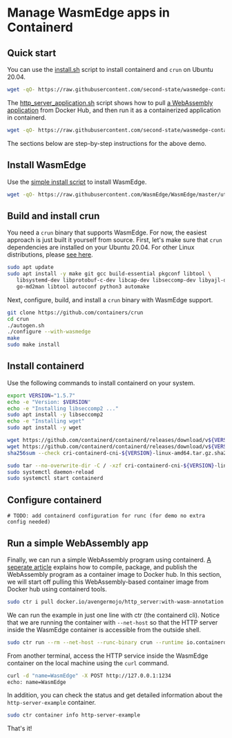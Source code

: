 # Manage WasmEdge apps in Containerd

## Quick start

You can use the [install.sh](../install.sh) script to install containerd and `crun` on Ubuntu 20.04.

```bash
wget -qO- https://raw.githubusercontent.com/second-state/wasmedge-containers-examples/main/containerd/install.sh | bash
```

The [http_server_application.sh](http_server_application.sh) script shows how to pull [a WebAssembly application](../../http_server_wasi_app.md) from Docker Hub, and then run it as a containerized application in containerd.

```bash
wget -qO- https://raw.githubusercontent.com/second-state/wasmedge-containers-examples/main/containerd/http_server_application.sh | bash
```

The sections below are step-by-step instructions for the above demo.

## Install WasmEdge

Use the [simple install script](https://github.com/WasmEdge/WasmEdge/blob/master/docs/install.md) to install WasmEdge.

```bash
wget -qO- https://raw.githubusercontent.com/WasmEdge/WasmEdge/master/utils/install.sh | bash -s -- -p /usr/local
```

## Build and install crun

You need a `crun` binary that supports WasmEdge. For now, the easiest approach is just built it yourself from source. First, let's make sure that `crun` dependencies are installed on your Ubuntu 20.04.
For other Linux distributions, please [see here](https://github.com/containers/crun#readme).

```bash
sudo apt update
sudo apt install -y make git gcc build-essential pkgconf libtool \
   libsystemd-dev libprotobuf-c-dev libcap-dev libseccomp-dev libyajl-dev \
   go-md2man libtool autoconf python3 automake
```

Next, configure, build, and install a `crun` binary with WasmEdge support.

```bash
git clone https://github.com/containers/crun
cd crun
./autogen.sh
./configure --with-wasmedge
make
sudo make install
```

## Install containerd

Use the following commands to install containerd on your system.

```bash
export VERSION="1.5.7"
echo -e "Version: $VERSION"
echo -e "Installing libseccomp2 ..."
sudo apt install -y libseccomp2
echo -e "Installing wget"
sudo apt install -y wget

wget https://github.com/containerd/containerd/releases/download/v${VERSION}/cri-containerd-cni-${VERSION}-linux-amd64.tar.gz
wget https://github.com/containerd/containerd/releases/download/v${VERSION}/cri-containerd-cni-${VERSION}-linux-amd64.tar.gz.sha256sum
sha256sum --check cri-containerd-cni-${VERSION}-linux-amd64.tar.gz.sha256sum

sudo tar --no-overwrite-dir -C / -xzf cri-containerd-cni-${VERSION}-linux-amd64.tar.gz
sudo systemctl daemon-reload
sudo systemctl start containerd
```

## Configure containerd

```
# TODO: add containerd configuration for runc (for demo no extra config needed)
```

## Run a simple WebAssembly app

Finally, we can run a simple WebAssembly program using containerd.
[A seperate article](../../http_server_wasi_app.md) explains how to compile, package, and publish the WebAssembly
program as a container image to Docker hub.
In this section, we will start off pulling this WebAssembly-based container
image from Docker hub using containerd tools.

```bash
sudo ctr i pull docker.io/avengermojo/http_server:with-wasm-annotation
```

We can run the example in just one line with ctr (the containerd cli).
Notice that we are running the container with `--net-host`
so that the HTTP server inside the WasmEdge container is accessible from the outside shell.

```bash
sudo ctr run --rm --net-host --runc-binary crun --runtime io.containerd.runc.v2 --label module.wasm.image/variant=compat docker.io/avengermojo/http_server:with-wasm-annotation http-server-example /http_server.wasm
```

From another terminal, access the HTTP service inside the WasmEdge container on the local machine using the `curl` command.

```bash
curl -d "name=WasmEdge" -X POST http://127.0.0.1:1234
echo: name=WasmEdge
```

In addition, you can check the status and get detailed information about the `http-server-example` container.

```bash
sudo ctr container info http-server-example
```

That's it!
